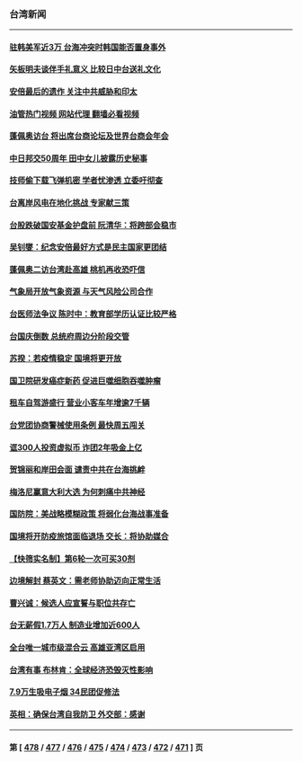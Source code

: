 ### 台湾新闻
---
#### [驻韩美军近3万 台海冲突时韩国能否置身事外](../../pages/ncid1349361/n13833401.md?09271645) 
#### [矢板明夫谈伴手礼意义 比较日中台送礼文化](../../pages/ncid1349361/n13833379.md?09271645) 
#### [安倍最后的遗作 关注中共威胁和印太](../../pages/ncid1349361/n13833342.md?09271645) 
#### [油管热门视频 网站代理 翻墙必看视频](http://209.222.30.114:81/youtube.html?09271645)
#### [蓬佩奥访台 将出席台商论坛及世界台商会年会](../../pages/ncid1349361/n13833142.md?09271645) 
#### [中日邦交50周年 田中女儿披露历史秘事](../../pages/ncid1349361/n13833154.md?09271645) 
#### [技师偷下载飞弹机密 学者忧渗透 立委吁彻查](../../pages/ncid1349361/n13833116.md?09271645) 
#### [台离岸风电在地化挑战 专家献三策](../../pages/ncid1349361/n13833093.md?09271645) 
#### [台股跌破国安基金护盘前 阮清华：将跨部会稳市](../../pages/ncid1349361/n13833023.md?09271645) 
#### [吴钊燮：纪念安倍最好方式是民主国家更团结](../../pages/ncid1349361/n13833098.md?09271645) 
#### [蓬佩奥二访台湾赴高雄 桃机再收恐吓信](../../pages/ncid1349361/n13832984.md?09271645) 
#### [气象局开放气象资源 与天气风险公司合作](../../pages/ncid1349361/n13833101.md?09271645) 
#### [台医师法争议 陈时中：教育部学历认证比较严格](../../pages/ncid1349361/n13833103.md?09271645) 
#### [台国庆倒数 总统府周边分阶段交管](../../pages/ncid1349361/n13833113.md?09271645) 
#### [苏揆：若疫情稳定 国境将更开放](../../pages/ncid1349361/n13833053.md?09271645) 
#### [国卫院研发癌症新药 促进巨噬细胞吞噬肿瘤](../../pages/ncid1349361/n13833121.md?09271645) 
#### [租车自驾游盛行 营业小客车年增逾7千辆](../../pages/ncid1349361/n13833119.md?09271645) 
#### [台党团协商警械使用条例 最快周五闯关](../../pages/ncid1349361/n13833120.md?09271645) 
#### [诓300人投资虚拟币 诈团2年吸金上亿](../../pages/ncid1349361/n13833114.md?09271645) 
#### [贺锦丽和岸田会面 谴责中共在台海挑衅](../../pages/ncid1349361/n13833009.md?09271645) 
#### [梅洛尼赢意大利大选 为何刺痛中共神经](../../pages/ncid1349361/n13833003.md?09271645) 
#### [国防院：美战略模糊政策 将弱化台海战事准备](../../pages/ncid1349361/n13833077.md?09271645) 
#### [国境将开防疫旅馆面临退场 交长：将协助媒合](../../pages/ncid1349361/n13833081.md?09271645) 
#### [【快筛实名制】第6轮一次可买30剂](../../pages/ncid1349361/n13833057.md?09271645) 
#### [边境解封 蔡英文：需老师协助迈向正常生活](../../pages/ncid1349361/n13833082.md?09271645) 
#### [曹兴诚：候选人应宣誓与职位共存亡](../../pages/ncid1349361/n13833079.md?09271645) 
#### [台无薪假1.7万人 制造业增加近600人](../../pages/ncid1349361/n13833083.md?09271645) 
#### [全台唯一城市级混合云 高雄亚湾区启用](../../pages/ncid1349361/n13833058.md?09271645) 
#### [台湾有事 布林肯：全球经济恐毁灭性影响](../../pages/ncid1349361/n13832982.md?09271645) 
#### [7.9万生吸电子烟 34民团促修法](../../pages/ncid1349361/n13833063.md?09271645) 
#### [英相：确保台湾自我防卫 外交部：感谢](../../pages/ncid1349361/n13832980.md?09271645) 

---
#### 第 [ [478](./478.md?09271645) / [477](./477.md?09271645) / [476](./476.md?09271645) / [475](./475.md?09271645) / [474](./474.md?09271645) / [473](./473.md?09271645) / [472](./472.md?09271645) / [471](./471.md?09271645) ] 页
